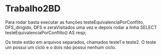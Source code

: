 # Trabalho2BD

Para rodar basta executar as funções testeEquivalenciaPorConflito, DFS_dirigido, DFS e zeraVisitados uma vez e depois rodar a linha SELECT testeEquivalenciaPorConflito() AS resp;


Os teste estão em arquivos separados, chamados teste1 e teste2. O teste um possui um ciclo e o dois não possui nenhum ciclo.
